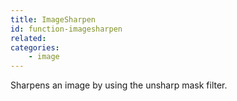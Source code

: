 ```yaml
---
title: ImageSharpen
id: function-imagesharpen
related:
categories:
    - image
---
```


Sharpens an image by using the unsharp mask filter.